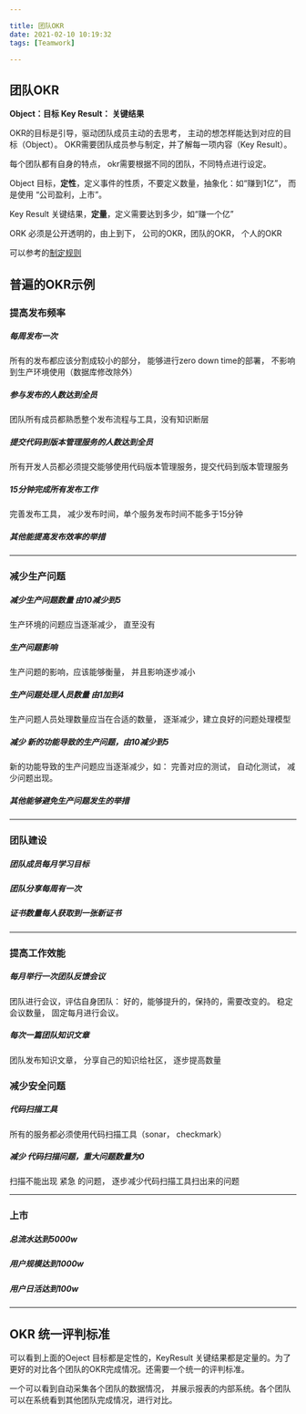 ```yaml
---

title: 团队OKR
date: 2021-02-10 10:19:32
tags: [Teamwork]

---
```



## 团队OKR

**Object：目标
Key Result： 关键结果**

OKR的目标是引导，驱动团队成员主动的去思考， 主动的想怎样能达到对应的目标（Object）。 OKR需要团队成员参与制定，并了解每一项内容（Key Result）。

每个团队都有自身的特点， okr需要根据不同的团队，不同特点进行设定。

Object 目标，**定性**，定义事件的性质，不要定义数量，抽象化：如“赚到1亿”， 而是使用 “公司盈利，上市”。 

Key Result 关键结果，**定量**，定义需要达到多少，如“赚一个亿”

ORK 必须是公开透明的，由上到下， 公司的OKR，团队的OKR， 个人的OKR

可以参考的[制定规则](http://www.360doc.com/content/17/0510/19/32626470_652783216.shtml)

## 普遍的OKR示例



### 提高发布频率


##### 每周发布一次
所有的发布都应该分割成较小的部分， 能够进行zero down time的部署， 不影响到生产环境使用（数据库修改除外）

##### 参与发布的人数达到全员
团队所有成员都熟悉整个发布流程与工具，没有知识断层

##### 提交代码到版本管理服务的人数达到全员
所有开发人员都必须提交能够使用代码版本管理服务，提交代码到版本管理服务

##### 15分钟完成所有发布工作
完善发布工具， 减少发布时间，单个服务发布时间不能多于15分钟


##### 其他能提高发布效率的举措

-------------------

### 减少生产问题

##### 减少生产问题数量 由10减少到5
生产环境的问题应当逐渐减少， 直至没有

##### 生产问题影响
生产问题的影响，应该能够衡量， 并且影响逐步减小


##### 生产问题处理人员数量 由1加到4
生产问题人员处理数量应当在合适的数量， 逐渐减少，建立良好的问题处理模型

##### 减少 新的功能导致的生产问题，由10减少到5
新的功能导致的生产问题应当逐渐减少，如： 完善对应的测试， 自动化测试， 减少问题出现。

##### 其他能够避免生产问题发生的举措
--------------------

### 团队建设

##### 团队成员每月学习目标

##### 团队分享每周有一次

##### 证书数量每人获取到一张新证书
--------------------------

### 提高工作效能

##### 每月举行一次团队反馈会议
团队进行会议，评估自身团队： 好的，能够提升的，保持的，需要改变的。 稳定会议数量， 固定每月进行会议。

##### 每次一篇团队知识文章
团队发布知识文章， 分享自己的知识给社区， 逐步提高数量

### 减少安全问题

##### 代码扫描工具
所有的服务都必须使用代码扫描工具（sonar， checkmark）

##### 减少 代码扫描问题，重大问题数量为0
扫描不能出现 紧急 的问题， 逐步减少代码扫描工具扫出来的问题

------------------------------
### 上市

##### 总流水达到5000w

##### 用户规模达到1000w

##### 用户日活达到100w

--------------------------


## OKR 统一评判标准
可以看到上面的Oeject 目标都是定性的，KeyResult 关键结果都是定量的。为了更好的对比各个团队的OKR完成情况。还需要一个统一的评判标准。 

一个可以看到自动采集各个团队的数据情况， 并展示报表的内部系统。各个团队可以在系统看到其他团队完成情况，进行对比。










